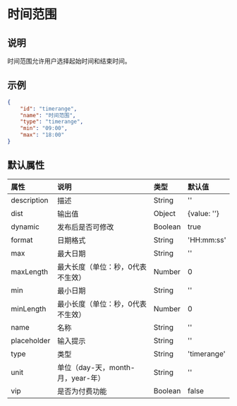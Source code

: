 # 时间范围

## 说明

时间范围允许用户选择起始时间和结束时间。

## 示例

```json
{
    "id": "timerange",
    "name": "时间范围",
    "type": "timerange",
    "min": "09:00",
    "max": "18:00"
}
```

## 默认属性

属性 | 说明 | 类型 | 默认值
:-- | :-- | :-- | :--
description | 描述 | String | ''
dist | 输出值 | Object | {value: ''}
dynamic | 发布后是否可修改 | Boolean | true
format | 日期格式 | String | 'HH:mm:ss'
max | 最大日期 | String | ''
maxLength | 最大长度（单位：秒，0代表不生效） | Number | 0
min | 最小日期 | String | ''
minLength | 最小长度（单位：秒，0代表不生效） | Number | 0
name | 名称 | String | ''
placeholder | 输入提示 | String | ''
type | 类型 | String | 'timerange'
unit | 单位（day-天，month-月，year-年） | String | ''
vip | 是否为付费功能 | Boolean | false
